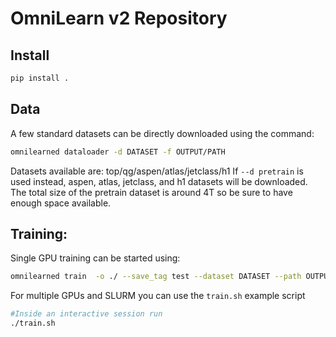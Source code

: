 # OmniLearn v2 Repository

## Install

```bash
pip install .
```

## Data

A few standard datasets can be directly downloaded using the command:

```bash
omnilearned dataloader -d DATASET -f OUTPUT/PATH
```
Datasets available are: top/qg/aspen/atlas/jetclass/h1
If ```--d pretrain``` is used instead, aspen, atlas, jetclass, and h1 datasets will be downloaded. The total size of the pretrain dataset is around 4T so be sure to have enough space available.


## Training:

Single GPU training can be started using:

```bash
omnilearned train  -o ./ --save_tag test --dataset DATASET --path OUTPUT/PATH
```

For multiple GPUs and SLURM you can use the ```train.sh``` example script

```bash
#Inside an interactive session run
./train.sh
```